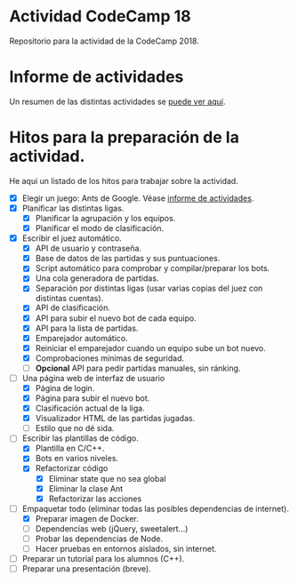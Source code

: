 # Actividad CodeCamp 18
Repositorio para la actividad de la CodeCamp 2018.

# Informe de actividades

Un resumen de las distintas actividades se [puede ver aquí](https://github.com/ezequiel-umu/ActividadCodeCamp18/blob/master/INFORME.md).

# Hitos para la preparación de la actividad.

He aquí un listado de los hitos para trabajar sobre la actividad.

- [x] Elegir un juego: Ants de Google. Véase [informe de actividades](#informe-de-actividades).
- [x] Planificar las distintas ligas.
  - [x] Planificar la agrupación y los equipos.
  - [x] Planificar el modo de clasificación.
- [x] Escribir el juez automático.
  - [x] API de usuario y contraseña.
  - [x] Base de datos de las partidas y sus puntuaciones.
  - [x] Script automático para comprobar y compilar/preparar los bots.
  - [x] Una cola generadora de partidas.
  - [x] Separación por distintas ligas (usar varias copias del juez con distintas cuentas).
  - [x] API de clasificación.
  - [x] API para subir el nuevo bot de cada equipo.
  - [x] API para la lista de partidas.
  - [x] Emparejador automático.
  - [x] Reiniciar el emparejador cuando un equipo sube un bot nuevo.
  - [x] Comprobaciones mínimas de seguridad. 
  - [ ] **Opcional** API para pedir partidas manuales, sin ránking.
- [ ] Una página web de interfaz de usuario
  - [x] Página de login.
  - [x] Página para subir el nuevo bot.
  - [x] Clasificación actual de la liga.
  - [x] Visualizador HTML de las partidas jugadas. 
  - [ ] Estilo que no dé sida.
- [ ] Escribir las plantillas de código.
  - [x] Plantilla en C/C++.
  - [x] Bots en varios niveles.
  - [x] Refactorizar código
    - [x] Eliminar state que no sea global
    - [x] Eliminar la clase Ant
    - [x] Refactorizar las acciones
- [ ] Empaquetar todo (eliminar todas las posibles dependencias de internet).
  - [x] Preparar imagen de Docker.
  - [ ] Dependencias web (jQuery, sweetalert...)
  - [ ] Probar las dependencias de Node.
  - [ ] Hacer pruebas en entornos aislados, sin internet.
- [ ] Preparar un tutorial para los alumnos (C++).
- [ ] Preparar una presentación (breve).  
